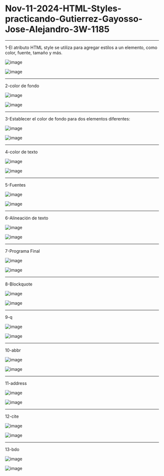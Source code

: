 # Nov-11-2024-HTML-Styles-practicando-Gutierrez-Gayosso-Jose-Alejandro-3W-1185
-------------------------------------
1-El atributo HTML style se utiliza para agregar estilos a un elemento, como color, fuente, tamaño y más.

![image](https://github.com/user-attachments/assets/3d2c9c8d-cd6f-4c37-b561-da7e7f107e1d)

![image](https://github.com/user-attachments/assets/de52d5e3-f14e-4483-8b2f-19101de43f33)

--------------------------------------
2-color de fondo

![image](https://github.com/user-attachments/assets/4752a9d7-a5ce-44cc-8b11-6c00eeb1afff)

![image](https://github.com/user-attachments/assets/bbdaddc8-27c7-4399-8f22-5ad318131666)

-----------------------------------------
3-Establecer el color de fondo para dos elementos diferentes:

![image](https://github.com/user-attachments/assets/b68fcc0e-d2df-4000-a879-2f18002f8c32)

![image](https://github.com/user-attachments/assets/8b7b4bd9-3020-4225-bf90-1a13426b4872)

------------------------------------------------
4-color de texto

![image](https://github.com/user-attachments/assets/9bcfc77e-8883-4517-a6c3-2f9c515a0bdb)

![image](https://github.com/user-attachments/assets/e605ce3f-4556-4ac8-aee1-71c41270b2f0)

--------------------------------------------------
5-Fuentes

![image](https://github.com/user-attachments/assets/fbda34c3-4533-4a0c-85a8-b4e045dd11be)

![image](https://github.com/user-attachments/assets/8e0acf23-b6c6-438e-b3bf-be669bb33796)

------------------------------------------------------
6-Alineación de texto

![image](https://github.com/user-attachments/assets/e3a7c0b7-b4c5-4668-bc91-b2a93c5ef054)

![image](https://github.com/user-attachments/assets/11f1958d-1bc1-449f-8b1f-70fa78a5009e)

------------------------------------------------------
7-Programa Final

![image](https://github.com/user-attachments/assets/d0edbcb3-a508-40ae-acd2-7adc41bcf99f)

![image](https://github.com/user-attachments/assets/f9b2e6d9-3ab3-49ef-a6b6-3d09dec8a67e)

-------------------------------------------------------
8-Blockquote

![image](https://github.com/user-attachments/assets/508cdf4f-c353-4566-8601-3bd885d324ee)

![image](https://github.com/user-attachments/assets/6b0d8c1c-12d6-4382-a558-dd8a29a918a4)

--------------------------------------------------
9-q

![image](https://github.com/user-attachments/assets/6610a591-cad1-4749-9b2d-a6808bd19609)

![image](https://github.com/user-attachments/assets/b50b296e-9b26-4b7a-b0d1-829d6d260786)

----------------------------------------------------
10-abbr

![image](https://github.com/user-attachments/assets/816aacd3-cace-4802-a19f-c465e01a67f5)

![image](https://github.com/user-attachments/assets/8b621368-46f6-43be-91cd-96e458b64186)

--------------------------------------------------
11-address

![image](https://github.com/user-attachments/assets/f8dd7cfa-ee9f-4ab4-bfda-1fa89cf34fd2)

![image](https://github.com/user-attachments/assets/27edf39c-6535-4db2-a899-828304326b1f)

--------------------------------------------------
12-cite

![image](https://github.com/user-attachments/assets/5d8bf3af-5420-452d-883b-4f39b450c023)

![image](https://github.com/user-attachments/assets/718e4594-6332-4bce-9dc2-e2ef59836522)

--------------------------------------------------
13-bdo

![image](https://github.com/user-attachments/assets/8f3f993e-7aab-4766-878d-030c9d9b8d2d)

![image](https://github.com/user-attachments/assets/ecbca7c6-e2b8-4a0c-970e-5bec1de37337)

























